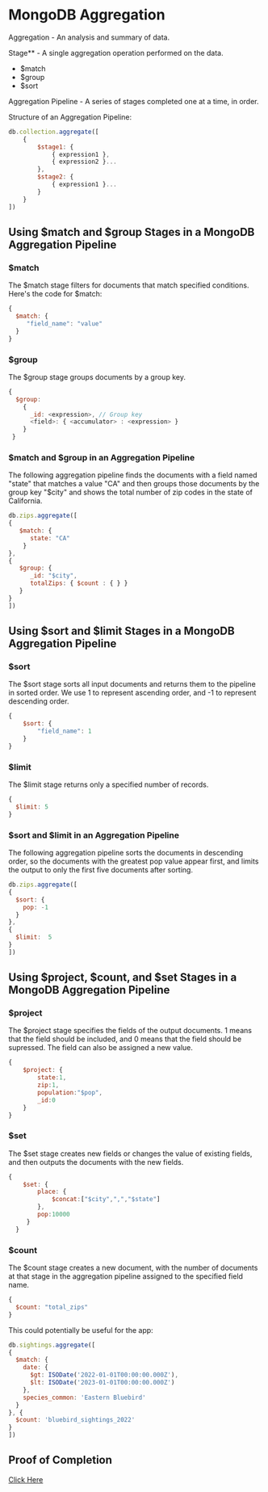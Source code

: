 # MongoDB Aggregation

Aggregation - An analysis and summary of data.

Stage** - A single aggregation operation performed on the data.

- $match
- $group
- $sort

Aggregation Pipeline - A series of stages completed one at a time, in order.

Structure of an Aggregation Pipeline:

```js
db.collection.aggregate([
    {
        $stage1: {
            { expression1 },
            { expression2 }...
        },
        $stage2: {
            { expression1 }...
        }
    }
])
```

## Using $match and $group Stages in a MongoDB Aggregation Pipeline

### $match

The $match stage filters for documents that match specified conditions. Here's the code for $match:

```js
{
  $match: {
     "field_name": "value"
  }
}
```

### $group

The $group stage groups documents by a group key.

```js
{
  $group:
    {
      _id: <expression>, // Group key
      <field>: { <accumulator> : <expression> }
    }
 }
```

### $match and $group in an Aggregation Pipeline

The following aggregation pipeline finds the documents with a field named "state" that matches a value "CA" and then groups those documents by the group key "$city" and shows the total number of zip codes in the state of California.

```js
db.zips.aggregate([
{   
   $match: { 
      state: "CA"
    }
},
{
   $group: {
      _id: "$city",
      totalZips: { $count : { } }
   }
}
])
```

## Using $sort and $limit Stages in a MongoDB Aggregation Pipeline

### $sort

The $sort stage sorts all input documents and returns them to the pipeline in sorted order. We use 1 to represent ascending order, and -1 to represent descending order.

```js
{
    $sort: {
        "field_name": 1
    }
}
```

### $limit

The $limit stage returns only a specified number of records.

```js
{
  $limit: 5
}
```

### $sort and $limit in an Aggregation Pipeline

The following aggregation pipeline sorts the documents in descending order, so the documents with the greatest pop value appear first, and limits the output to only the first five documents after sorting.

```js
db.zips.aggregate([
{
  $sort: {
    pop: -1
  }
},
{
  $limit:  5
}
])
```

## Using $project, $count, and $set Stages in a MongoDB Aggregation Pipeline

### $project

The $project stage specifies the fields of the output documents. 1 means that the field should be included, and 0 means that the field should be supressed. The field can also be assigned a new value.

```js
{
    $project: {
        state:1, 
        zip:1,
        population:"$pop",
        _id:0
    }
}
```

### $set

The $set stage creates new fields or changes the value of existing fields, and then outputs the documents with the new fields.

```js
{
    $set: {
        place: {
            $concat:["$city",",","$state"]
        },
        pop:10000
     }
  }
```

### $count

The $count stage creates a new document, with the number of documents at that stage in the aggregation pipeline assigned to the specified field name.

```js
{
  $count: "total_zips"
}
```

This could potentially be useful for the app:

```js
db.sightings.aggregate([
{
  $match: {
    date: {
      $gt: ISODate('2022-01-01T00:00:00.000Z'),
      $lt: ISODate('2023-01-01T00:00:00.000Z')
    },
    species_common: 'Eastern Bluebird'
  }
}, {
  $count: 'bluebird_sightings_2022'
}
])
```

## Proof of Completion

[Click Here](https://ti-user-certificates.s3.amazonaws.com/ae62dcd7-abdc-4e90-a570-83eccba49043/09d120a6-17b5-4e81-940e-cd158dd3e8ee-alexandro-valdez-635e5a6b-67b6-4d16-8263-fe067a4f9ada-certificate.pdf)
